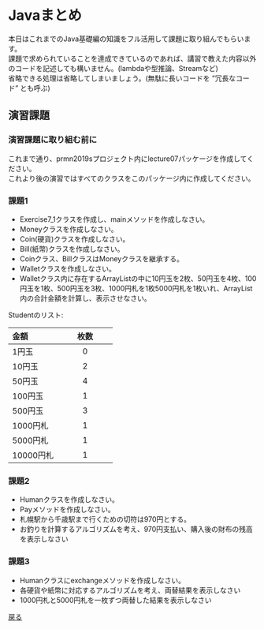 # Javaまとめ

本日はこれまでのJava基礎編の知識をフル活用して課題に取り組んでもらいます。  
課題で求められていることを達成できているのであれば、講習で教えた内容以外のコードを記述しても構いません。(lambdaや型推論、Streamなど)  
省略できる処理は省略してしまいましょう。(無駄に長いコードを ”冗長なコード” とも呼ぶ)  


## 演習課題

### 演習課題に取り組む前に

これまで通り、prmn2019sプロジェクト内にlecture07パッケージを作成してください。  
これより後の演習ではすべてのクラスをこのパッケージ内に作成してください。  

### 課題1

* Exercise7_1クラスを作成し、mainメソッドを作成しなさい。
* Moneyクラスを作成しなさい。 
* Coin(硬貨)クラスを作成しなさい。
* Bill(紙幣)クラスを作成しなさい。
* Coinクラス、BillクラスはMoneyクラスを継承する。
* Walletクラスを作成しなさい。
* Walletクラス内に存在するArrayListの中に10円玉を2枚、50円玉を4枚、100円玉を1枚、500円玉を3枚、1000円札を1枚5000円札を1枚いれ、ArrayList内の合計金額を計算し、表示させなさい。  

Studentのリスト:

|金額|枚数　　　　|
|:-------|:------:|
|1円玉|0|
|10円玉|    2　　|
|50円玉|  4　|
|100円玉|   1　　|
|500円玉|   3　　|
|1000円札|1|
|5000円札|1|
|10000円札|1|

### 課題2

* Humanクラスを作成しなさい。
* Payメソッドを作成しなさい。
* 札幌駅から千歳駅まで行くための切符は970円とする。
* お釣りを計算するアルゴリズムを考え、970円支払い、購入後の財布の残高を表示しなさい

### 課題3

* Humanクラスにexchangeメソッドを作成しなさい。
* 各硬貨や紙幣に対応するアルゴリズムを考え、両替結果を表示しなさい
* 1000円札と5000円札を一枚ずつ両替した結果を表示しなさい

[戻る](../README.md)

